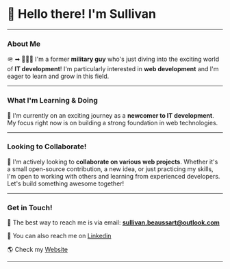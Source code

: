 # 👋 Hello there! I'm Sullivan 

---

### About Me

🪖 ➡ 👩🏻‍💻 I'm a former **military guy** who's just diving into the exciting world of **IT development**! I'm particularly interested in **web development** and I'm eager to learn and grow in this field.

---

### What I'm Learning & Doing

🌱 I'm currently on an exciting journey as a **newcomer to IT development**. My focus right now is on building a strong foundation in web technologies.

---

### Looking to Collaborate!

🤝 I'm actively looking to **collaborate on various web projects**. Whether it's a small open-source contribution, a new idea, or just practicing my skills, I'm open to working with others and learning from experienced developers. Let's build something awesome together!

---

### Get in Touch!

📧 The best way to reach me is via email: **sullivan.beaussart@outlook.com**

🔗 You can also reach me on [Linkedin](https://www.linkedin.com/in/sullivan-b-33223629b/)

🌎 Check my [Website](https://www.sullivan-bst.fr)

---
